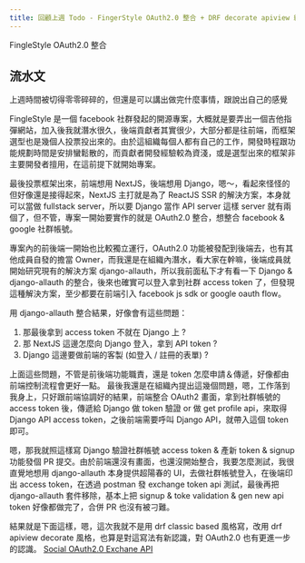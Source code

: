 ```yaml
---
title: 回顧上週 Todo - FingerStyle OAuth2.0 整合 + DRF decorate apiview 練習
---
```


FingleStyle OAuth2.0 整合

## 流水文
上週時間被切得零零碎碎的，但還是可以講出做完什麼事情，跟說出自己的感覺

FingleStyle 是一個 facebook 社群發起的開源專案，大概就是要弄出一個吉他指彈網站，加入後我就潛水很久，後端貢獻者其實很少，大部分都是往前端，而框架選型也是幾個人投票投出來的。由於這組織每個人都有自己的工作，開發時程跟功能規劃時間是安排蠻鬆散的，而貢獻者開發經驗較為資淺，或是選型出來的框架非主要開發者擅用，在這前提下就開始專案。

最後投票框架出來，前端想用 NextJS，後端想用 Django，嗯～，看起來怪怪的但好像還是接得起來，NextJS 主打就是為了 ReactJS SSR 的解決方案，本身就可以當做 fullstack server，所以要 Django 當作 API server 這樣 server 就有兩個了，但不管，專案一開始要實作的就是 OAuth2.0 整合，想整合 facebook & google 社群帳號。

專案內的前後端一開始也比較獨立運行，OAuth2.0 功能被發配到後端去，也有其他成員自發的擔當 Owner，而我還是在組織內潛水，看大家在幹嘛，後端成員就開始研究現有的解決方案 django-allauth，所以我前面私下才有看一下 Django & django-allauth 的整合，後來也確實可以登入拿到社群 access token 了，但發現這種解決方案，至少都要在前端引入 facebook js sdk or google oauth flow。

用 django-allauth 整合結果，好像會有這些問題：
1. 那最後拿到 access token 不就在 Django 上 ?
2. 那 NextJS 這邊怎麼向 Django 登入，拿到 API token ?
3. Django 這邊要做前端的客製 (如登入 / 註冊的表單) ?

上面這些問題，不管是前後端功能職責，還是 token 怎麼申請＆傳遞，好像都由前端控制流程會更好一點。
最後我還是在組織內提出這幾個問題，嗯，工作落到我身上，只好跟前端協調好的結果，前端整合 OAuth2 畫面，拿到社群帳號的 access token 後，傳遞給 Django 做 token 驗證 or 做 get profile api，來取得 Django API access token，之後前端需要呼叫 Django API，就帶入這個 token 即可。

嗯，那我就照這樣寫 Django 驗證社群帳號 access token & 產新 token & signup 功能發個 PR 提交。由於前端還沒有畫面，也還沒開始整合，我要怎麼測試，我很直覺地想用 django-allauth 本身提供超陽春的 UI，去做社群帳號登入，在後端印出 access token，在透過 postman 發 exchange token api 測試，最後再把 django-allauth 套件移除，基本上把 signup & toke validation & gen new api token 好像都做完了，合併 PR 也沒有被刁難。

結果就是下面這樣，嗯，這次我就不是用 drf classic based 風格寫，改用 drf apiview decorate 風格，也算是對這寫法有新認識，對 OAuth2.0 也有更進一步的認識。
[Social OAuth2.0 Exchane API](https://github.com/ShengChih/fingerstyle-backend/commit/e39b6fe4d6272351b62d3b096655351b47ceb274)